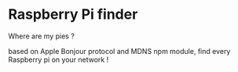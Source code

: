 # Raspberry Pi finder

Where are my pies ?

based on Apple Bonjour protocol and MDNS npm module, find every Raspberry pi on your network !
